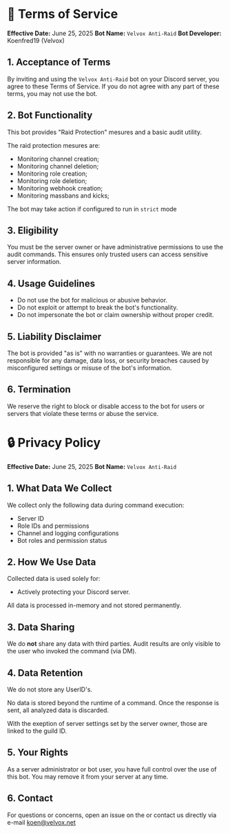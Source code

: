 # 📜 Terms of Service

**Effective Date:** June 25, 2025
**Bot Name:** `Velvox Anti-Raid`
**Bot Developer:** Koenfred19  (Velvox)

## 1. Acceptance of Terms

By inviting and using the `Velvox Anti-Raid` bot on your Discord server, you agree to these Terms of Service. If you do not agree with any part of these terms, you may not use the bot.

## 2. Bot Functionality

This bot provides "Raid Protection" mesures and a basic audit utility.

The raid protection mesures are:
- Monitoring channel creation;
- Monitoring channel deletion;
- Monitoring role creation;
- Monitoring role deletion;
- Monitoring webhook creation;
- Monitoring massbans and kicks;

The bot may take action if configured to run in `strict` mode

## 3. Eligibility

You must be the server owner or have administrative permissions to use the audit commands. This ensures only trusted users can access sensitive server information.

## 4. Usage Guidelines

* Do not use the bot for malicious or abusive behavior.
* Do not exploit or attempt to break the bot's functionality.
* Do not impersonate the bot or claim ownership without proper credit.

## 5. Liability Disclaimer

The bot is provided "as is" with no warranties or guarantees. We are not responsible for any damage, data loss, or security breaches caused by misconfigured settings or misuse of the bot's information.

## 6. Termination

We reserve the right to block or disable access to the bot for users or servers that violate these terms or abuse the service.


###

# 🔒 Privacy Policy

**Effective Date:** June 25, 2025
**Bot Name:** `Velvox Anti-Raid`

## 1. What Data We Collect

We collect only the following data during command execution:

* Server ID
* Role IDs and permissions
* Channel and logging configurations
* Bot roles and permission status

## 2. How We Use Data

Collected data is used solely for:

* Actively protecting your Discord server.

All data is processed in-memory and not stored permanently.

## 3. Data Sharing

We do **not** share any data with third parties. Audit results are only visible to the user who invoked the command (via DM).

## 4. Data Retention

We do not store any UserID's.

No data is stored beyond the runtime of a command. Once the response is sent, all analyzed data is discarded.

With the exeption of server settings set by the server owner, those are linked to the guild ID.

## 5. Your Rights

As a server administrator or bot user, you have full control over the use of this bot. You may remove it from your server at any time.

## 6. Contact

For questions or concerns, open an issue on the or contact us directly via e-mail [koen@velvox.net](mailto:koen@velvox.net?subject=Anti-Raid_Bot_Question-or-Concern)
